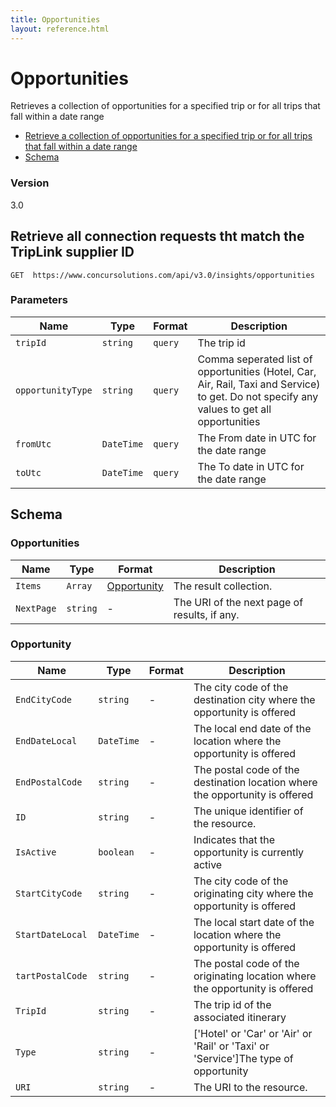 ```yaml
---
title: Opportunities 
layout: reference.html
---
```


# Opportunities

Retrieves a collection of opportunities for a specified trip or for all trips that fall within a date range

* [Retrieve a collection of opportunities for a specified trip or for all trips that fall within a date range](#get)
* [Schema](#schema)

### Version
3.0

## <a name="get"></a>Retrieve all connection requests tht match the TripLink supplier ID

    GET  https://www.concursolutions.com/api/v3.0/insights/opportunities

        
### Parameters

Name | Type | Format | Description
-----|------|--------|------------          
`tripId `|  `string`    |   `query` |   The trip id
`opportunityType`   |   `string`    |   `query` |   Comma seperated list of opportunities (Hotel, Car, Air, Rail, Taxi and Service) to get. Do not specify any values to get all opportunities
`fromUtc`   |   `DateTime`  |   `query` |   The From date in UTC for the date range
`toUtc` |   `DateTime`  |   `query` |   The To date in UTC for the date range


## <a name="schema"></a>Schema


### <a name="opportunities"></a>Opportunities

Name | Type | Format | Description
-----|------|--------|------------
`Items` |   `Array` |   [Opportunity](#opportunity) |   The result collection.
`NextPage`  |   `string`    |   -   |   The URI of the next page of results, if any.


### <a name="opportunity"></a>Opportunity

Name | Type | Format | Description
-----|------|--------|------------
`EndCityCode`   |   `string`    |   -   |   The city code of the destination city where the opportunity is offered
`EndDateLocal`  |   `DateTime`  |   -   |   The local end date of the location where the opportunity is offered
`EndPostalCode` |   `string`    |   -   |   The postal code of the destination location where the opportunity is offered
`ID`    |   `string`    |   -   |   The unique identifier of the resource.
`IsActive`  |   `boolean`   |   -   |   Indicates that the opportunity is currently active
`StartCityCode` |   `string`    |   -   |   The city code of the originating city where the opportunity is offered
`StartDateLocal`    |   `DateTime`  |   -   |   The local start date of the location where the opportunity is offered
`tartPostalCode `|  `string`    |   -   |   The postal code of the originating location where the opportunity is offered
`TripId `|  `string`    |   -   |   The trip id of the associated itinerary
`Type`  |   `string`    |   -   |   ['Hotel' or 'Car' or 'Air' or 'Rail' or 'Taxi' or 'Service']The type of opportunity
`URI`   |   `string`    |   -   |   The URI to the resource.                    
